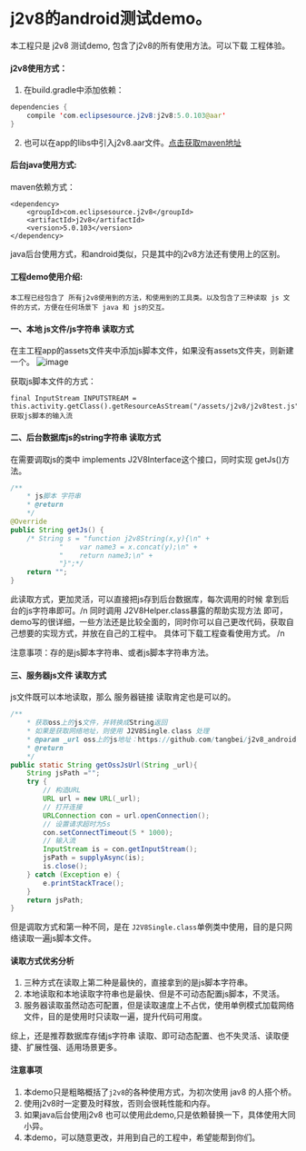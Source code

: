 # j2v8的android测试demo。

本工程只是 j2v8 测试demo, 包含了j2v8的所有使用方法。可以下载 工程体验。

#### j2v8使用方式：
1. 在build.gradle中添加依赖：
```java
dependencies {
    compile 'com.eclipsesource.j2v8:j2v8:5.0.103@aar'
}
```
2. 也可以在app的libs中引入j2v8.aar文件。[点击获取maven地址](https://mvnrepository.com/artifact/com.eclipsesource.j2v8/j2v8)

#### 后台java使用方式:

maven依赖方式：
```maven
<dependency>
    <groupId>com.eclipsesource.j2v8</groupId>
    <artifactId>j2v8</artifactId>
    <version>5.0.103</version>
</dependency>
```
java后台使用方式，和android类似，只是其中的j2v8方法还有使用上的区别。

#### 工程demo使用介绍:

    本工程已经包含了 所有j2v8使用到的方法，和使用到的工具类。以及包含了三种读取 js 文件的方式，方便在任何场景下 java 和 js的交互。

#### 一、本地 js文件/js字符串 读取方式

在主工程app的assets文件夹中添加js脚本文件，如果没有assets文件夹，则新建一个。
![image](https://github.com/tangbei/j2v8_android/blob/master/20190918135108.jpg)

获取js脚本文件的方式：
``` 
final InputStream INPUTSTREAM = this.activity.getClass().getResourceAsStream("/assets/j2v8/j2v8test.js");//获取js脚本的输入流
```

#### 二、后台数据库js的string字符串 读取方式

在需要调取js的类中 implements J2V8Interface这个接口，同时实现 getJs()方法。
```java
/**
    * js脚本 字符串
    * @return
    */
@Override
public String getJs() {
    /* String s = "function j2v8String(x,y){\n" +
            "    var name3 = x.concat(y);\n" +
            "    return name3;\n" +
            "}";*/
    return "";
}
```

此读取方式，更加灵活，可以直接把js存到后台数据库，每次调用的时候 拿到后台的js字符串即可。/n
同时调用 J2V8Helper.class暴露的帮助实现方法 即可，demo写的很详细，一些方法还是比较全面的，同时你可以自己更改代码，获取自己想要的实现方式，并放在自己的工程中。 具体可下载工程查看使用方式。 /n

注意事项：存的是js脚本字符串、或者js脚本字符串方法。


#### 三、服务器js文件 读取方式

js文件既可以本地读取，那么 服务器链接 读取肯定也是可以的。

```java
/**
    * 获取oss上的js文件，并转换成String返回
    * 如果是获取网络地址，则使用 J2V8Single.class 处理
    * @param _url oss上的js地址：https://github.com/tangbei/j2v8_android/blob/master/j2v8test.js
    * @return
    */
public static String getOssJsUrl(String _url){
    String jsPath ="";
    try {
        // 构造URL
        URL url = new URL(_url);
        // 打开连接
        URLConnection con = url.openConnection();
        // 设置请求超时为5s
        con.setConnectTimeout(5 * 1000);
        // 输入流
        InputStream is = con.getInputStream();
        jsPath = supplyAsync(is);
        is.close();
    } catch (Exception e) {
        e.printStackTrace();
    }
    return jsPath;
}
```

但是调取方式和第一种不同，是在 `J2V8Single.class`单例类中使用，目的是只网络读取一遍js脚本文件。


#### 读取方式优劣分析
1. 三种方式在读取上第二种是最快的，直接拿到的是js脚本字符串。
2. 本地读取和本地读取字符串也是最快、但是不可动态配置js脚本，不灵活。
3. 服务器读取虽然动态可配置，但是读取速度上不占优，使用单例模式加载网络文件，目的是使用时只读取一遍，提升代码可用度。

综上，还是推荐数据库存储js字符串 读取、即可动态配置、也不失灵活、读取便捷、扩展性强、适用场景更多。



#### 注意事项
1. 本demo只是粗略概括了`j2v8`的各种使用方式，为初次使用 jav8 的人搭个桥。
2. 使用j2v8时一定要及时释放，否则会很耗性能和内存。
3. 如果java后台使用j2v8 也可以使用此demo,只是依赖替换一下，具体使用大同小异。
4. 本demo，可以随意更改，并用到自己的工程中，希望能帮到你们。
